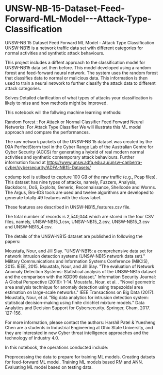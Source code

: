 # UNSW-NB-15-Dataset-Feed-Forward-ML-Model---Attack-Type-Classification
UNSW-NB 15 Dataset Feed Forward ML Model - Attack Type Classification
UNSW-NB15 is a network traffic data set with different categories for normal activities and synthetic attack behaviours.

This project includes a diffent approach to the classification model for UNSW-NB15 data set then before. This model developed using a random forest and feed-forward neural network. The system uses the random forest that classifies data to normal or malicious data. This information is then used to train a neural network to further classify the attack data to different attack categories.

Solves:Detailed clarification of what types of attacks your classification is likely to miss and how methods might be improved.

This notebook will the follwing machine learning methods:

Random Forest : For Attack or Normal Classifier
Feed Forward Neural Networks: For Attack Type Classifier
We will illustrate this ML model approach and compare the performances.

The raw network packets of the UNSW-NB 15 dataset was created by the IXIA PerfectStorm tool in the Cyber Range Lab of the Australian Centre for Cyber Security (ACCS) for generating a hybrid of real modern normal activities and synthetic contemporary attack behaviours. Further information found at https://www.unsw.adfa.edu.au/unsw-canberra-cyber/cybersecurity/ADFA-NB15-Datasets/








cpdump tool is utilised to capture 100 GB of the raw traffic (e.g., Pcap files). This dataset has nine types of attacks, namely, Fuzzers, Analysis, Backdoors, DoS, Exploits, Generic, Reconnaissance, Shellcode and Worms. The Argus, Bro-IDS tools are used and twelve algorithms are developed to generate totally 49 features with the class label.

These features are described in UNSW-NB15_features.csv file.

The total number of records is 2,540,044 which are stored in the four CSV files, namely, UNSW-NB15_1.csv, UNSW-NB15_2.csv, UNSW-NB15_3.csv and UNSW-NB15_4.csv.

The details of the UNSW-NB15 dataset are published in following the papers:

Moustafa, Nour, and Jill Slay. "UNSW-NB15: a comprehensive data set for network intrusion detection systems (UNSW-NB15 network data set)." Military Communications and Information Systems Conference (MilCIS), 2015. IEEE, 2015. Moustafa, Nour, and Jill Slay. "The evaluation of Network Anomaly Detection Systems: Statistical analysis of the UNSW-NB15 dataset and the comparison with the KDD99 dataset." Information Security Journal: A Global Perspective (2016): 1-14. Moustafa, Nour, et al. . "Novel geometric area analysis technique for anomaly detection using trapezoidal area estimation on large-scale networks." IEEE Transactions on Big Data (2017). Moustafa, Nour, et al. "Big data analytics for intrusion detection system: statistical decision-making using finite dirichlet mixture models." Data Analytics and Decision Support for Cybersecurity. Springer, Cham, 2017. 127-156.

For more information, please contact the authors: Harshil Patel & Yuesheng Chen are a students in Industrial Engineering at Ohio State University, and they are interested in new Cyber threat intelligence approaches and the technology of Industry 4.0.

In this notebook, the operations conducted include:

Preprocessing the data to prepare for training ML models.
Creating datsets for feed-forward ML model.
Training ML models based RM and ANN.
Evaluating ML model based on testing data.
